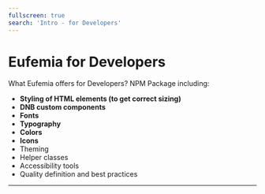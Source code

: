 ```yaml
---
fullscreen: true
search: 'Intro - for Developers'
---
```


<Intro>

# Eufemia for Developers

What Eufemia offers for Developers? NPM Package including:

- **Styling of HTML elements (to get correct sizing)**
- **DNB custom components**
- **Fonts**
- **Typography**
- **Colors**
- **Icons**
- Theming
- Helper classes
- Accessibility tools
- Quality definition and best practices

---

<IntroFooter href="/uilib/intro/06-css-packages" text="Next - CSS Packages" />

</Intro>
